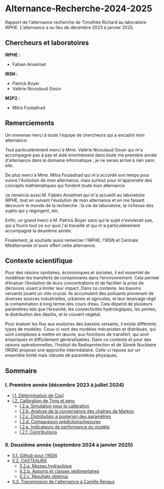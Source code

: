 # Alternance-Recherche-2024-2025
Rapport de l'alternance recherche de Timothée Richard au laboratoire IRPHE. L'alternance a eu lieu de décembre 2023 à janvier 2025.

## Chercheurs et laboratoires

**IRPHE :**

- Fabien Anselmet

**IRSN :**

- Patrick Boyer
- Valérie Nicoulaud Gouin

**M2P2 :**

- Mitra Fouladirad

## Remerciements

Un immense merci à toute l'équipe de chercheurs qui a encadré mon alternance. 

Tout particulièrement merci à Mme. Valérie Nicoulaud Gouin qui m'a accompagné pas à pas et aidé énormément dans toute ma première année d'alternance dans le domaine informatique ; je ne serais arrivé à rien sans elle.

De plus merci à Mme. Mitra Fouladirad qui m'a accordé son temps pour suivre l'évolution de mon alternance, mais surtout pour m'apprendre des concepts mathématiques qui fondent toute mon alternance.

Je remercie aussi M. Fabien Anselmet qui m'a accueilli au laboratoire IRPHE, tout en suivant l'évolution de mon alternance et en me faisant découvrir le monde de la recherche : la vie de laboratoire, la richesse des sujets qui y regorgent, etc.

Enfin, un grand merci à M. Patrick Boyer sans qui le sujet n'existerait pas, qui a fourni tout ce sur quoi j'ai travaillé et qui m'a particulièrement accompagné la deuxième année.

Finalement, je souhaite aussi remercier l'IRPHE, l'IRSN et Centrale Méditerranée m'avoir offert cette alternance.

## Contexte scientifique

Pour des raisons sanitaires, économiques et sociales, il est essentiel de modéliser les transferts de contaminants dans l’environnement. Cela permet d’évaluer l’évolution de leurs concentrations et de faciliter la prise de décisions visant à limiter leur impact. Dans ce contexte, les bassins versants jouent un rôle crucial. Ils accumulent des polluants provenant de diverses sources industrielles, urbaines et agricoles, et leur lessivage régit la contamination à long terme des cours d’eau. Cela dépend de plusieurs paramètres tels que l’érosivité, les connectivités hydrologiques, les pentes, la distribution des dépôts, et le couvert végétal.

Pour évaluer les flux aux exutoires des bassins versants, il existe différents types de modèles. Ceux-ci vont des modèles mécanistes et distribués, qui sont complexes à mettre en œuvre, aux fonctions de transfert, qui sont empiriques et difficilement généralisables. Dans ce contexte et pour des raisons opérationnelles, l’Institut de Radioprotection et de Sûreté Nucléaire (IRSN) propose une approche intermédiaire. Celle-ci repose sur un ensemble limité mais robuste de paramètres physiques.

## Sommaire

### I. Première année (décembre 2023 à juillet 2024)
- [I.1. Détermination de Csol](https://github.com/TimotheeRichard/Alternance-Recherche-2024-2025/tree/I.1.-Détermination-de-Csol)
- [I.2. Calibration de Tmig et pero](https://github.com/TimotheeRichard/Alternance-Recherche-2024-2025/tree/I.2.-Calibration-de-Tmig-et-pero)
  - [I.2.a. Simulation pour la calibration](https://github.com/TimotheeRichard/Alternance-Recherche-2024-2025/tree/I.2.a.-Simultation-pour-la-calibration)
  - [I.2.b. Analyse de la convergence des chaînes de Markov](https://github.com/TimotheeRichard/Alternance-Recherche-2024-2025/tree/I.2.b.-Analyse-de-la-convergence-des-chaînes-de-Markov)
  - [I.2.c. Distribution a posteriori des paramètres](https://github.com/TimotheeRichard/Alternance-Recherche-2024-2025/tree/I.2.c.-Distribution-a-posteriori-des-paramètres)
  - [I.2.d. Comparaison prédictions/mesures](https://github.com/TimotheeRichard/Alternance-Recherche-2024-2025/tree/I.2.d.-Comparaison-prédictions/mesures)
  - [I.2.e. Indicateurs de performance du modèle](https://github.com/TimotheeRichard/Alternance-Recherche-2024-2025/tree/I.2.e.-Indicateurs-de-performance-du-modèle)
  - [I.2.f. Contributions](https://github.com/TimotheeRichard/Alternance-Recherche-2024-2025/tree/I.2.f.-Contributions)

### II. Deuxième année (septembre 2024 à janvier 2025)
- [II.1. Github pour l'IRSN](https://github.com/TimotheeRichard/Alternance-Recherche-2024-2025/tree/II.-Github-pour-l'IRSN)
- [II.2. CASTEAURX](https://github.com/TimotheeRichard/Alternance-Recherche-2024-2025/tree/II.-CASTEAURX)
  - [II.2.a. Réseau hydraulique](https://github.com/TimotheeRichard/Alternance-Recherche-2024-2025/tree/II.2.a.-Réseau-hydraulique)
  - [II.2.b. Apports et classes sédimentaires](https://github.com/TimotheeRichard/Alternance-Recherche-2024-2025/tree/II.2.b.-Apports-et-classes-sédimentaires)
  - [II.2.c. Résultats obtenus](https://github.com/TimotheeRichard/Alternance-Recherche-2024-2025/tree/II.2.c.-Résultats-obtenus)
- [II.3. Transmission de l'alternance à Camille Renaux](https://github.com/TimotheeRichard/Alternance-Recherche-2024-2025/tree/II.3.-Transmission-de'l'alternance-à-Camille-Renaux)

